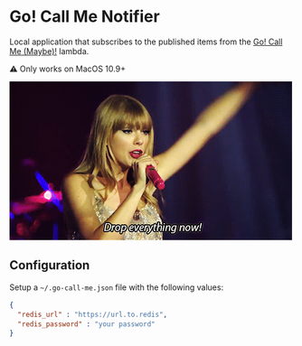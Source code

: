 # Go! Call Me Notifier

Local application that subscribes to the published items from the
[Go! Call Me (Maybe)!][go call me maybe] lambda.

:warning: Only works on MacOS 10.9+

![taylor swift][drop everything now]

## Configuration

Setup a `~/.go-call-me.json` file with the following values:

```json
{
  "redis_url" : "https://url.to.redis",
  "redis_password" : "your password"
}
```

[go call me maybe]: https://github.com/trueheart78/go-call-me-maybe
[drop everything now]: assets/images/taylor-swift.gif
